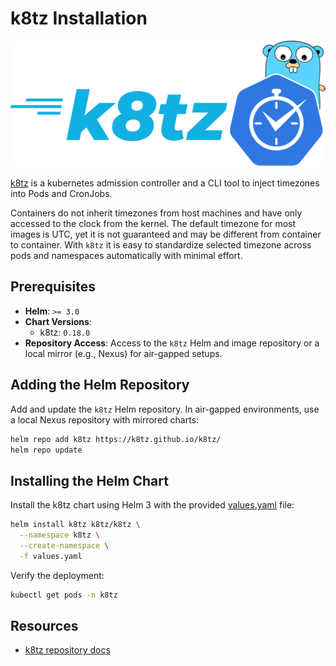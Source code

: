 # k8tz Installation

<div align="center">
  <img src="../../../images/k8tz.png" alt="k8tz logo" />
</div>

[k8tz](https://github.com/k8tz/k8tz) is a kubernetes admission controller and a CLI tool to inject timezones into Pods and CronJobs.

Containers do not inherit timezones from host machines and have only accessed to the clock from the kernel. The default timezone for most images is UTC, yet it is not guaranteed and may be different from container to container. With `k8tz` it is easy to standardize selected timezone across pods and namespaces automatically with minimal effort.

## Prerequisites

- **Helm**: `>= 3.0`
- **Chart Versions**:
  - k8tz: `0.18.0`
- **Repository Access**: Access to the `k8tz` Helm and image repository or a local mirror (e.g., Nexus) for air-gapped setups.

## Adding the Helm Repository

Add and update the `k8tz` Helm repository. In air-gapped environments, use a local Nexus repository with mirrored charts:

```bash
helm repo add k8tz https://k8tz.github.io/k8tz/
helm repo update
```

## Installing the Helm Chart

Install the k8tz chart using Helm 3 with the provided [values.yaml](./values.yaml) file:

```bash
helm install k8tz k8tz/k8tz \
  --namespace k8tz \
  --create-namespace \
  -f values.yaml
```

Verify the deployment:

```bash
kubectl get pods -n k8tz
```

## Resources

- [k8tz repository docs](https://github.com/k8tz/k8tz)
